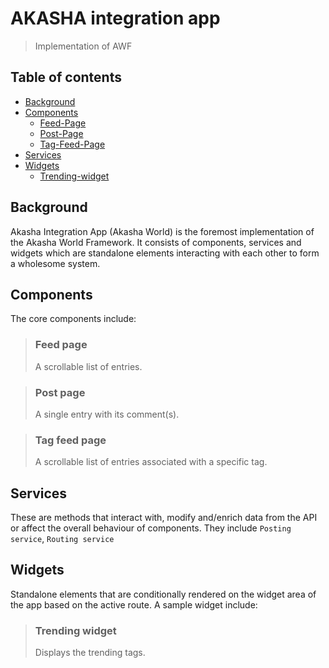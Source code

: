# AKASHA integration app

> Implementation of AWF

## Table of contents

- [Background](#background)
- [Components](#components)
    - [Feed-Page](#feed-page)
    - [Post-Page](#post-page)
    - [Tag-Feed-Page](#tag-feed-page)
- [Services](#services)
- [Widgets](#widgets)
    - [Trending-widget](#trending-widget)

## Background

Akasha Integration App (Akasha World) is the foremost implementation of the Akasha World Framework. It consists of components, services and widgets which are standalone elements interacting with each other to form a wholesome system.

## Components

The core components include:

> ### Feed page
> A scrollable list of entries. 

> ### Post page
> A single entry with its comment(s).

> ### Tag feed page
> A scrollable list of entries associated with a specific tag.

## Services

These are methods that interact with, modify and/enrich data from the API or affect the overall behaviour of components. They include `Posting service`, `Routing service`

## Widgets
Standalone elements that are conditionally rendered on the widget area of the app based on the active route. A sample widget include:

> ### Trending widget
> Displays the trending tags.